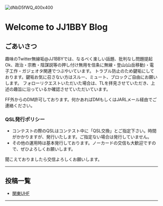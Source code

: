 ![dNbD5fWQ_400x400](https://user-images.githubusercontent.com/79028771/107865569-1c686a00-6eab-11eb-99dd-20d138c7b092.jpg)
# Welcome to JJ1BBY Blog

## ごあいさつ

趣味のTwitter無線垢@JJ1BBYでは、なるべく楽しい話題、批判なし問題提起Ok、政治・宗教・陰謀説等の押し付け無用を信条に無線・登山(山岳移動)・電子工作・ガジェオタ関連でつぶやいています。
トラブル防止のため鍵垢にしております。鍵垢お気に召さない方はスルー、ミュート、ブロックご自由にお願いします。
フォローリクエストいただいた場合は、TLを拝見させていただき、上述の趣旨に沿っているか確認させていただいています。

FF外からのDM許可しております。何かあればDMもしくはJARLメール経由でご連絡ください。

### QSL発行ポリシー

- コンテストの際のQSLはコンテスト中に「QSL交換」とご指定下さい。時間がかかりますが、発行いたします。ご指定ない場合は発行していません。
- その他の運用時は基本発行しております。ノーカードの交信も大歓迎ですので、ぜひよろしくお願いします。

聞こえておりましたら交信よろしくお願いします。


----
## 投稿一覧

- [関東UHF](/2021KantoUHF.md/)

----
